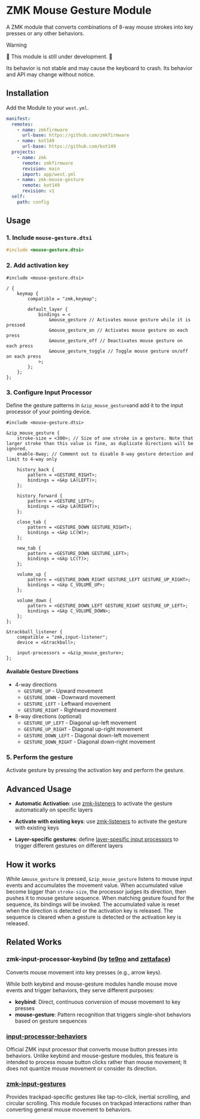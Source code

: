 # ZMK Mouse Gesture Module

A ZMK module that converts combinations of 8-way mouse strokes into key presses or any other behaviors.

> [!warning]
> 🚧 This module is still under development. 🚧
>
> Its behavior is not stable and may cause the keyboard to crash. Its behavior and API may change without notice.

## Installation

Add the Module to your `west.yml`.

```yml
manifest:
  remotes:
    - name: zmkfirmware
      url-base: https://github.com/zmkfirmware
    - name: kot149
      url-base: https://github.com/kot149
  projects:
    - name: zmk
      remote: zmkfirmware
      revision: main
      import: app/west.yml
    - name: zmk-mouse-gesture
      remote: kot149
      revision: v1
  self:
    path: config
```

## Usage

### 1. Include `mouse-gesture.dtsi`

```c
#include <mouse-gesture.dtsi>
```

### 2. Add activation key
```dts
#include <mouse-gesture.dtsi>

/ {
    keymap {
        compatible = "zmk,keymap";

        default_layer {
            bindings = <
                &mouse_gesture // Activates mouse gesture while it is pressed
                &mouse_gesture_on // Activates mouse gesture on each press
                &mouse_gesture_off // Deactivates mouse gesture on each press
                &mouse_gesture_toggle // Toggle mouse gesture on/off on each press
            >;
        };
    };
};
```

### 3. Configure Input Processor

Define the gesture patterns in `&zip_mouse_gesture`and add it to the input processor of your pointing device.

```dts
#include <mouse-gesture.dtsi>

&zip_mouse_gesture {
    stroke-size = <300>; // Size of one stroke in a gesture. Note that larger stroke than this value is fine, as duplicate directions will be ignored.
    enable-8way; // Comment out to disable 8-way gesture detection and limit to 4-way only

    history_back {
        pattern = <GESTURE_RIGHT>;
        bindings = <&kp LA(LEFT)>;
    };

    history_forward {
        pattern = <GESTURE_LEFT>;
        bindings = <&kp LA(RIGHT)>;
    };

    close_tab {
        pattern = <GESTURE_DOWN GESTURE_RIGHT>;
        bindings = <&kp LC(W)>;
    };

    new_tab {
        pattern = <GESTURE_DOWN GESTURE_LEFT>;
        bindings = <&kp LC(T)>;
    };

    volume_up {
        pattern = <GESTURE_DOWN_RIGHT GESTURE_LEFT GESTURE_UP_RIGHT>;
        bindings = <&kp C_VOLUME_UP>;
    };

    volume_down {
        pattern = <GESTURE_DOWN_LEFT GESTURE_RIGHT GESTURE_UP_LEFT>;
        bindings = <&kp C_VOLUME_DOWN>;
    };
};

&trackball_listener {
    compatible = "zmk,input-listener";
    device = <&trackball>;

    input-processors = <&zip_mouse_gesture>;
};
```

#### Available Gesture Directions

- 4-way directions
  - `GESTURE_UP` - Upward movement
  - `GESTURE_DOWN` - Downward movement
  - `GESTURE_LEFT` - Leftward movement
  - `GESTURE_RIGHT` - Rightward movement
- 8-way directions (optional)
  - `GESTURE_UP_LEFT` - Diagonal up-left movement
  - `GESTURE_UP_RIGHT` - Diagonal up-right movement
  - `GESTURE_DOWN_LEFT` - Diagonal down-left movement
  - `GESTURE_DOWN_RIGHT` - Diagonal down-right movement

### 5. Perform the gesture

Activate gesture by pressing the activation key and perform the gesture.

## Advanced Usage

- **Automatic Activation**: use [zmk-listeners](https://github.com/ssbb/zmk-listeners) to activate the gesture automatically on specific layers

- **Activate with existing keys**: use [zmk-listeners](https://github.com/ssbb/zmk-listeners) to activate the gesture with existing keys

- **Layer-specific gestures**: define [layer-spesific input processors](https://zmk.dev/docs/keymaps/input-processors/usage#layer-specific-overrides) to trigger different gestures on different layers

## How it works

While `&mouse_gesture` is pressed, `&zip_mouse_gesture` listens to mouse input events and accumulates the movement value.
When accumulated value become bigger than `stroke-size`, the processor judges its direction, then pushes it to mouse gesture sequence.
When matching gesture found for the sequence, its bindings will be invoked.
The accumulated value is reset when the direction is detected or the activation key is released.
The sequence is cleared when a gesture is detected or the activation key is released.

## Related Works

### zmk-input-processor-keybind (by [te9no](https://github.com/te9no/zmk-input-processor-keybind) and [zettaface](https://github.com/zettaface/zmk-input-processor-keybind))

Converts mouse movement into key presses (e.g., arrow keys).

While both keybind and mouse-gesture modules handle mouse move events and trigger behaviors, they serve different purposes:

- **keybind**: Direct, continuous conversion of mouse movement to key presses
- **mouse-gesture**: Pattern recognition that triggers single-shot behaviors based on gesture sequences

### [input-processor-behaviors](https://zmk.dev/docs/keymaps/input-processors/behaviors)

Official ZMK input processor that converts mouse button presses into behaviors.
Unlike keybind and mouse-gesture modules, this feature is intended to process mouse button clicks rather than mouse movement; It does not quantize mouse movement or consider its direction.

### [zmk-input-gestures](https://github.com/halfdane/zmk-input-gestures)

Provides trackpad-specific gestures like tap-to-click, inertial scrolling, and circular scrolling. This module focuses on trackpad interactions rather than converting general mouse movement to behaviors.
